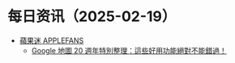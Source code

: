 ﻿# 每日资讯（2025-02-19）

- [蘋果迷 APPLEFANS](https://applefans.today/feed/)
  - [Google 地圖 20 週年特別整理：這些好用功能絕對不能錯過！](https://applefans.today/2025-02-google-maps-20-features/)
